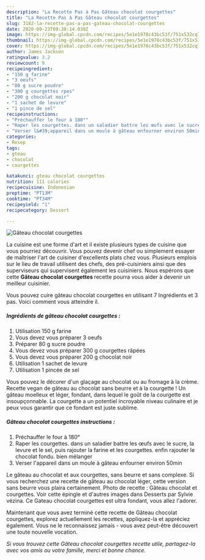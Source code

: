 ```yaml
---
description: "La Recette Pas à Pas Gâteau chocolat courgettes"
title: "La Recette Pas à Pas Gâteau chocolat courgettes"
slug: 3182-la-recette-pas-a-pas-gateau-chocolat-courgettes
date: 2020-09-23T09:38:14.030Z
image: https://img-global.cpcdn.com/recipes/5e1e1978c43bc53f/751x532cq70/gateau-chocolat-courgettes-photo-principale-de-la-recette.jpg
thumbnail: https://img-global.cpcdn.com/recipes/5e1e1978c43bc53f/751x532cq70/gateau-chocolat-courgettes-photo-principale-de-la-recette.jpg
cover: https://img-global.cpcdn.com/recipes/5e1e1978c43bc53f/751x532cq70/gateau-chocolat-courgettes-photo-principale-de-la-recette.jpg
author: James Jackson
ratingvalue: 3.2
reviewcount: 9
recipeingredient:
- "150 g farine"
- "3 oeufs"
- "80 g sucre poudre"
- "300 g courgettes rpes"
- "200 g chocolat noir"
- "1 sachet de levure"
- "1 pince de sel"
recipeinstructions:
- "Préchauffer le four à 180°"
- "Raper les courgettes. dans un saladier battre les œufs avec le sucre, la levure et le sel, puis rajouter la farine et les courgettes. enfin rajouter le chocolat fondu. bien mélanger"
- "Verser l&#39;appareil dans un moule à gâteau enfourner environ 50min"
categories:
- Resep
tags:
- gteau
- chocolat
- courgettes

katakunci: gteau chocolat courgettes 
nutrition: 111 calories
recipecuisine: Indonesian
preptime: "PT13M"
cooktime: "PT34M"
recipeyield: "1"
recipecategory: Dessert

---
```



![Gâteau chocolat courgettes](https://img-global.cpcdn.com/recipes/5e1e1978c43bc53f/751x532cq70/gateau-chocolat-courgettes-photo-principale-de-la-recette.jpg)

La cuisine est une forme d'art et il existe plusieurs types de cuisine que vous pourriez découvrir. Vous pouvez devenir chef ou simplement essayer de maîtriser l'art de cuisiner d'excellents plats chez vous. Plusieurs emplois sur le lieu de travail utilisent des chefs, des pré-cuisiniers ainsi que des superviseurs qui supervisent également les cuisiniers. Nous espérons que cette <strong> Gâteau chocolat courgettes </strong> recette pourra vous aider à devenir un meilleur cuisinier.

<!--inarticleads1-->

Vous pouvez cuire gâteau chocolat courgettes en utilisant 7 Ingrédients et 3 pas. Voici comment vous atteindre il.

##### Ingrédients de gâteau chocolat courgettes :

1. Utilisation 150 g farine
1. Vous devez vous préparer 3 oeufs
1. Préparer 80 g sucre poudre
1. Vous devez vous préparer 300 g courgettes râpées
1. Vous devez vous préparer 200 g chocolat noir
1. Utilisation 1 sachet de levure
1. Utilisation 1 pincée de sel


Vous pouvez le décorer d&#39;un glaçage au chocolat ou au fromage à la crème. Recette vegan de gâteau au chocolat sans beurre et à la courgette ! Un gâteau moelleux et léger, fondant, dans lequel le goût de la courgette est insoupçonnable. La courgette a un potentiel incroyable niveau culinaire et je peux vous garantir que ce fondant est juste sublime. 

<!--inarticleads2-->

##### Gâteau chocolat courgettes instructions :

1. Préchauffer le four à 180°
1. Raper les courgettes. dans un saladier battre les œufs avec le sucre, la levure et le sel, puis rajouter la farine et les courgettes. enfin rajouter le chocolat fondu. bien mélanger
1. Verser l&#39;appareil dans un moule à gâteau enfourner environ 50min


Le gâteau au chocolat et aux courgettes, sans beurre et sans complexe. Si vous recherchez une recette de gâteau au chocolat léger, cette version sans beurre vous plaira certainement. Photo de recette : Gâteau chocolat et courgettes. Voir cette épingle et d&#39;autres images dans Desserts par Sylvie vézina. Ce Gateau chocolat courgettes est ultra fondant, vous allez l&#39;adorer. 

<!--inarticleads1-->

<p>
Maintenant que vous avez terminé cette recette de Gâteau chocolat courgettes, explorez actuellement les recettes, appliquez-la et appréciez également. Vous ne le reconnaissez jamais - vous avez peut-être découvert une toute nouvelle vocation.
</p>

<p>
<i>Si vous trouvez cette Gâteau chocolat courgettes recette utile, partagez-la avec vos amis ou votre famille, merci et bonne chance.</i>
</p>
